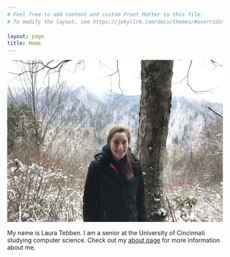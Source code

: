 ```yaml
---
# Feel free to add content and custom Front Matter to this file.
# To modify the layout, see https://jekyllrb.com/docs/themes/#overriding-theme-defaults

layout: page
title: Home
---
```

![Me in the Smokey Mountains](me.jpg "ME")

My name is Laura Tebben. I am a senior at the University of Cincinnati studying computer science.
Check out my <a href="./about">about page</a> for more information about me.
   
